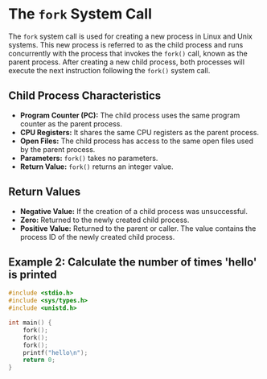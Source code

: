 # The `fork` System Call

The `fork` system call is used for creating a new process in Linux and Unix systems. This new process is referred to as the child process and runs concurrently with the process that invokes the `fork()` call, known as the parent process. After creating a new child process, both processes will execute the next instruction following the `fork()` system call.

## Child Process Characteristics

- **Program Counter (PC):** The child process uses the same program counter as the parent process.
- **CPU Registers:** It shares the same CPU registers as the parent process.
- **Open Files:** The child process has access to the same open files used by the parent process.
- **Parameters:** `fork()` takes no parameters.
- **Return Value:** `fork()` returns an integer value.

## Return Values

- **Negative Value:** If the creation of a child process was unsuccessful.
- **Zero:** Returned to the newly created child process.
- **Positive Value:** Returned to the parent or caller. The value contains the process ID of the newly created child process.

## Example 2: Calculate the number of times 'hello' is printed

```c
#include <stdio.h>
#include <sys/types.h>
#include <unistd.h>

int main() {
    fork();
    fork();
    fork();
    printf("hello\n");
    return 0;
}



